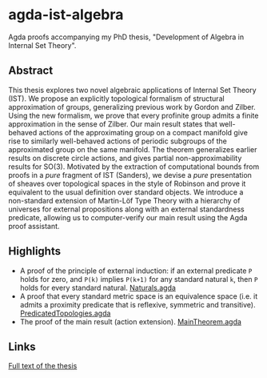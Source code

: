 # agda-ist-algebra
Agda proofs accompanying my PhD thesis, "Development of Algebra in Internal Set Theory".

## Abstract

This thesis explores two novel algebraic applications of Internal Set Theory (IST).
We propose an explicitly topological formalism of structural approximation of groups, generalizing previous work by Gordon and Zilber.
Using the new formalism, we prove that every profinite group admits a finite approximation in the sense of Zilber.
Our main result states that well-behaved actions of the approximating group on a compact manifold give rise to similarly well-behaved
actions of periodic subgroups of the approximated group on the same manifold.
The theorem generalizes earlier results on discrete circle actions, and gives partial non-approximability results for SO(3).
Motivated by the extraction of computational bounds from proofs in a *pure* fragment of IST (Sanders), 
we devise a *pure* presentation of sheaves over topological spaces in the style of Robinson and prove it equivalent to the usual 
definition over standard objects.
We introduce a non-standard extension of Martin-Löf Type Theory with a hierarchy of universes for external propositions along with an
external standardness predicate, allowing us to computer-verify our main result using the Agda proof assistant.

## Highlights

* A proof of the principle of external induction: if an external predicate `P` holds for zero, and `P(k)` implies `P(k+1)` for any standard natural `k`, then `P` holds for every standard natural. [Naturals.agda](src/Naturals.agda) 
* A proof that every standard metric space is an equivalence space (i.e. it admits a proximity predicate that is reflexive, symmetric and transitive). [PredicatedTopologies.agda](src/PredicatedTopologies.agda)
* The proof of the main result (action extension). [MainTheorem.agda](src/Results/MainTheorem.agda)

## Links

[Full text of the thesis](https://www.research.manchester.ac.uk/portal/en/theses/development-of-group-theory-in-the-language-of-internal-set-theory(2f333784-a511-4c85-a7e2-812cc14e6067).html)

